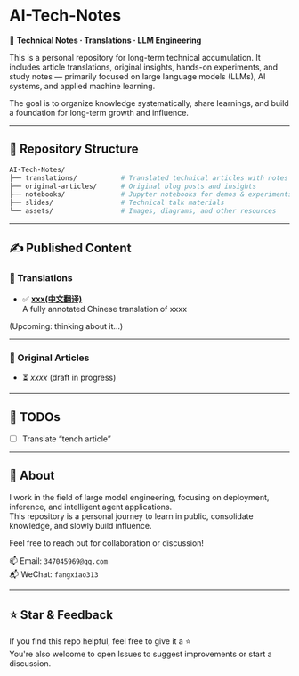 # AI-Tech-Notes

📘 **Technical Notes · Translations · LLM Engineering**

This is a personal repository for long-term technical accumulation. It includes article translations, original insights, hands-on experiments, and study notes — primarily focused on large language models (LLMs), AI systems, and applied machine learning.

The goal is to organize knowledge systematically, share learnings, and build a foundation for long-term growth and influence.

---

## 📂 Repository Structure

```bash
AI-Tech-Notes/
├── translations/           # Translated technical articles with notes
├── original-articles/      # Original blog posts and insights
├── notebooks/              # Jupyter notebooks for demos & experiments
├── slides/                 # Technical talk materials
└── assets/                 # Images, diagrams, and other resources
```

---

## ✍️ Published Content

### 🔸 Translations
- ✅ **[xxx(中文翻译)](translations/xxxx.md)**  
  A fully annotated Chinese translation of xxxx

(Upcoming: thinking about it…)

---

### 🔸 Original Articles
- ⏳ *xxxx* (draft in progress)  

---

## 🚧 TODOs

- [ ] Translate “tench article”

---

## 👤 About

I work in the field of large model engineering, focusing on deployment, inference, and intelligent agent applications.  
This repository is a personal journey to learn in public, consolidate knowledge, and slowly build influence.

Feel free to reach out for collaboration or discussion!

📫 Email: `347045969@qq.com`  
📬 WeChat: `fangxiao313` 

---

## ⭐️ Star & Feedback

If you find this repo helpful, feel free to give it a ⭐️  
You're also welcome to open Issues to suggest improvements or start a discussion.